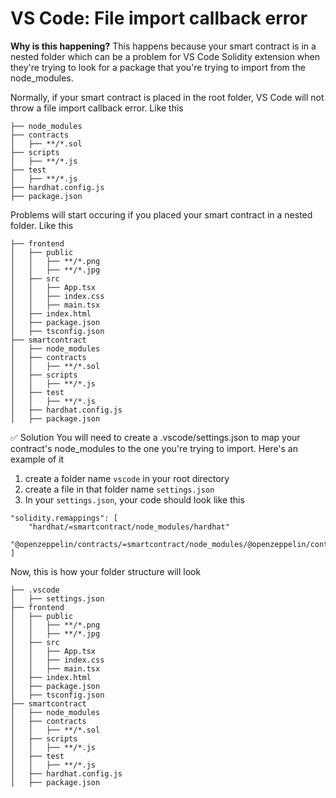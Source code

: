 # VS Code: File import callback error
**Why is this happening?**
This happens because your smart contract is in a nested folder which can be a problem for VS Code Solidity extension when they're trying to look for a package that you're trying to import from the node_modules.

Normally, if your smart contract is placed in the root folder, VS Code will not throw a file import callback error. Like this

```
├── node_modules
├── contracts
│   ├── **/*.sol
├── scripts
│   ├── **/*.js
├── test
│   ├── **/*.js
├── hardhat.config.js
├── package.json
```

Problems will start occuring if you placed your smart contract in a nested folder. Like this

```
├── frontend
│   ├── public
│   │   ├── **/*.png
│   │   ├── **/*.jpg
│   ├── src
│   │   ├── App.tsx
│   │   ├── index.css
│   │   ├── main.tsx
│   ├── index.html
│   ├── package.json
│   ├── tsconfig.json
├── smartcontract
│   ├── node_modules
│   ├── contracts
│   │   ├── **/*.sol
│   ├── scripts
│   │   ├── **/*.js
│   ├── test
│   │   ├── **/*.js
│   ├── hardhat.config.js
│   ├── package.json
```
✅ Solution 
You will need to create a .vscode/settings.json to map your contract's node_modules to the one you're trying to import. Here's an example of it

1. create a folder name `vscode` in your root directory
2. create a file in that folder name `settings.json`
3. In your `settings.json`, your code should look like this

```
"solidity.remappings": [
    "hardhat/=smartcontract/node_modules/hardhat"
    "@openzeppelin/contracts/=smartcontract/node_modules/@openzeppelin/contracts"
]
```

Now, this is how your folder structure will look
```
├── .vscode
│   ├── settings.json
├── frontend
│   ├── public
│   │   ├── **/*.png
│   │   ├── **/*.jpg
│   ├── src
│   │   ├── App.tsx
│   │   ├── index.css
│   │   ├── main.tsx
│   ├── index.html
│   ├── package.json
│   ├── tsconfig.json
├── smartcontract
│   ├── node_modules
│   ├── contracts
│   │   ├── **/*.sol
│   ├── scripts
│   │   ├── **/*.js
│   ├── test
│   │   ├── **/*.js
│   ├── hardhat.config.js
│   ├── package.json
```